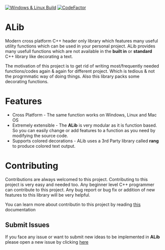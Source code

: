[![Windows & Linux Build](https://github.com/Abir-Tx/ALib/actions/workflows/c-cpp.yml/badge.svg)](https://github.com/Abir-Tx/ALib/actions/workflows/c-cpp.yml) [![CodeFactor](https://www.codefactor.io/repository/github/abir-tx/alib/badge)](https://www.codefactor.io/repository/github/abir-tx/alib)

# ALib
Modern cross platform C++ header only library which features many useful utility functions which can be used in your personal project.
ALib provides many usefull functions which are not available in the **built in** or **standard** C++ library like decorating a text.

The motivation of this project is to get rid of writing most/frequently needed functions/codes again & again for different project. Which is tedious & not the progrmmatic way of doing things. Also this library packs some decorating functions.

# Features

- Cross Platform - The same function works on Windows, Linux and Mac OS
- Extremely extensible - The **ALib** is very modular as it is function based. So you can easily change or add features to a function as you need by modifying the source code.
- Supports colored decorations - ALib uses a 3rd Party library called **rang** to produce colored text output.

# Contributing 
Contributions are always welcomed to this project. Contributing to this project is very easy and needed too. Any beginner level C++ programmer can contribute to this project. Any bug report or bug fix or addition of new features to this library will be very helpful.

You can learn more about contributin to this project by reading [this](CONTRIBUTING.md) documentation

## Submit Issues
If you face any issue or want to submit new ideas to be implemented in **ALib** please open a new issue by clicking [here](https://github.com/Abir-Tx/ALib/issues/new)

